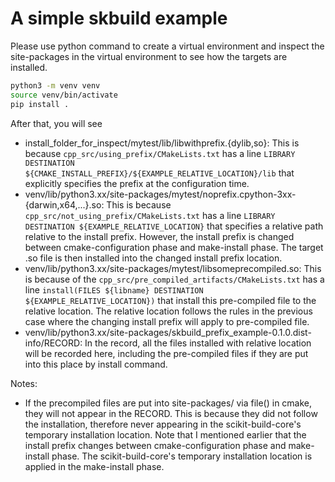 # A simple skbuild example
Please use python command to create a virtual environment and inspect the site-packages in the virtual environment to see how the targets are installed.

```bash
python3 -m venv venv
source venv/bin/activate
pip install .
```

After that, you will see
- install_folder_for_inspect/mytest/lib/libwithprefix.{dylib,so}: 
This is because `cpp_src/using_prefix/CMakeLists.txt` has a line `LIBRARY DESTINATION ${CMAKE_INSTALL_PREFIX}/${EXAMPLE_RELATIVE_LOCATION}/lib` that explicitly specifies the prefix at the configuration time.
- venv/lib/python3.xx/site-packages/mytest/noprefix.cpython-3xx-{darwin,x64,...}.so:
This is because `cpp_src/not_using_prefix/CMakeLists.txt` has a line `LIBRARY DESTINATION ${EXAMPLE_RELATIVE_LOCATION}` that specifies a relative path relative to the install prefix. However, the install prefix is changed between cmake-configuration phase and make-install phase. The target .so file is then installed into the changed install prefix location.
- venv/lib/python3.xx/site-packages/mytest/libsomeprecompiled.so:
This is because of the `cpp_src/pre_compiled_artifacts/CMakeLists.txt` has a line `install(FILES ${libname} DESTINATION ${EXAMPLE_RELATIVE_LOCATION})` that install this pre-compiled file to the relative location. The relative location follows the rules in the previous case where the changing install prefix will apply to pre-compiled file.
- venv/lib/python3.xx/site-packages/skbuild_prefix_example-0.1.0.dist-info/RECORD:
In the record, all the files installed with relative location will be recorded here, including the pre-compiled files if they are put into this place by install command. 

Notes:
- If the precompiled files are put into site-packages/ via file() in cmake, they will not appear in the RECORD. This is because they did not follow the installation, therefore never appearing in the scikit-build-core's temporary installation location. Note that I mentioned earlier that the install prefix changes between cmake-configuration phase and make-install phase. The scikit-build-core's temporary installation location is applied in the make-install phase.
